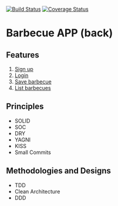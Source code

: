 [![Build Status](https://travis-ci.org/luanlazz/barbecue-app-back.svg?branch=master)](https://travis-ci.org/luanlazz/barbecue-app-back)
[![Coverage Status](https://coveralls.io/repos/github/luanlazz/barbecue-app-back/badge.svg?branch=master)](https://coveralls.io/github/luanlazz/barbecue-app-back?branch=master)

# **Barbecue APP (back)**

## Features

1. [Sign up](./requirements/signup.md)
2. [Login](./requirements/login.md)
3. [Save barbecue](./requirements/save-barbecue.md)
3. [List barbecues](./requirements/list-barbecues.md)

## Principles

* SOLID
* SOC
* DRY
* YAGNI
* KISS
* Small Commits

## Methodologies and Designs

* TDD
* Clean Architecture
* DDD
